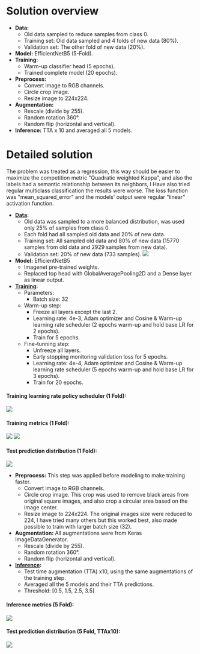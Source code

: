 # Solution overview

- **Data:**
  - Old data sampled to reduce samples from class 0.
  - Training set: Old data sampled and 4 folds of new data (80%).
  - Validation set: The other fold of new data (20%).
- **Model:** EfficientNetB5 (5-Fold).
- **Training:**
  - Warm-up classifier head (5 epochs).
  - Trained complete model (20 epochs).
- **Preprocess:** 
  - Convert image to RGB channels.
  - Circle crop image.
  - Resize image to 224x224.
- **Augmentation:**
  - Rescale (divide by 255).
  - Random rotation 360°.
  - Random flip (horizontal and vertical).
- **Inference:** TTA x 10 and averaged all 5 models. 


# Detailed solution

The problem was treated as a regression, this way should be easier to maximize the competition metric "Quadratic weighted Kappa", and also the labels had a semantic relationship between its neighbors, I Have also tried regular multiclass classification the results were worse. The loss function was "mean_squared_error" and the models' output were regular "linear" activation function.

- **[Data](https://github.com/dimitreOliveira/APTOS2019BlindnessDetection/blob/master/Best%20solution%20(Bronze%20medal%20-%20175th%20place)%20/Train%20%26%20Validation%20split%20-%20(Old%2BNew).ipynb):**
  - Old data was sampled to a more balanced distribution, was used only 25% of samples from class 0.
  - Each fold had all sampled old data and 20% of new data.
  - Training set: All sampled old data and 80% of new data (15770 samples from old data and 2929 samples from new data).
  - Validation set: 20% of new data (733 samples).
![](https://raw.githubusercontent.com/dimitreOliveira/APTOS2019BlindnessDetection/master/Assets/fold_distribution.png)
- **Model:** EfficientNetB5
  - Imagenet pre-trained weights.
  - Replaced top head with GlobalAveragePooling2D and a Dense layer as linear output.
- **[Training](https://github.com/dimitreOliveira/APTOS2019BlindnessDetection/blob/master/Best%20solution%20(Bronze%20medal%20-%20175th%20place)%20/237%20-%20EfficientNetB5-Reg-Img224%200%2C5data%20Fold5.ipynb):**
  - Parameters:
    - Batch size: 32
  - Warm-up step:
    - Freeze all layers except the last 2.
    - Learning rate: 4e-3, Adam optimizer and Cosine & Warm-up learning rate scheduler (2 epochs warm-up and hold base LR for 2 epochs).
    - Train for 5 epochs.
  - Fine-tunning step:
    - Unfreeze all layers.
    - Early stopping monitoring validation loss for 5 epochs.
    - Learning rate: 4e-4, Adam optimizer and Cosine & Warm-up learning rate scheduler (5 epochs warm-up and hold base LR for 3 epochs).
    - Train for 20 epochs.
#### Training learning rate policy scheduler (1 Fold):
![](https://raw.githubusercontent.com/dimitreOliveira/APTOS2019BlindnessDetection/master/Assets/fold_LR.png)
#### Training metrics (1 Fold):
![](https://raw.githubusercontent.com/dimitreOliveira/APTOS2019BlindnessDetection/master/Assets/fold_metrics.png)
![](https://raw.githubusercontent.com/dimitreOliveira/APTOS2019BlindnessDetection/master/Assets/fold_cf_matrix.png)
#### Test prediction distribution (1 Fold):
![](https://raw.githubusercontent.com/dimitreOliveira/APTOS2019BlindnessDetection/master/Assets/fold_pred_distribution.png)
- **Preprocess:** This step was applied before modeling to make training faster.
  - Convert image to RGB channels.
  - Circle crop image. This crop was used to remove black areas from original square images, and also crop a circular area based on the image center.
  - Resize image to 224x224. The original images size were reduced to 224, I have tried many others but this worked best, also made possible to train with larger batch size (32).
- **Augmentation:** All augmentations were from Keras ImageDataGenerator.
  - Rescale (divide by 255).
  - Random rotation 360°.
  - Random flip (horizontal and vertical).
- **[Inference](https://github.com/dimitreOliveira/APTOS2019BlindnessDetection/blob/master/Best%20solution%20(Bronze%20medal%20-%20175th%20place)%20/258%20-%20EffNetB5%20-Reg-%205-Fold%20Img224%20Old%26New%20TTA%2010.ipynb):**
  - Test time augmentation (TTA) x10, using the same augmentations of the training step.
  - Averaged all the 5 models and their TTA predictions.
  - Threshold: [0.5, 1.5, 2.5, 3.5]
#### Inference metrics (5 Fold):
![](https://raw.githubusercontent.com/dimitreOliveira/APTOS2019BlindnessDetection/master/Assets/inference_cf_matrix.png)
#### Test prediction distribution (5 Fold, TTAx10):
![](https://raw.githubusercontent.com/dimitreOliveira/APTOS2019BlindnessDetection/master/Assets/inference_pred_distribution.png)

